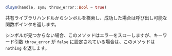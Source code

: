 ```julia
dlsym(handle, sym; throw_error::Bool = true)
```

共有ライブラリハンドルからシンボルを検索し、成功した場合は呼び出し可能な関数ポインタを返します。

シンボルが見つからない場合、このメソッドはエラーをスローしますが、キーワード引数 `throw_error` が `false` に設定されている場合は、このメソッドは `nothing` を返します。
